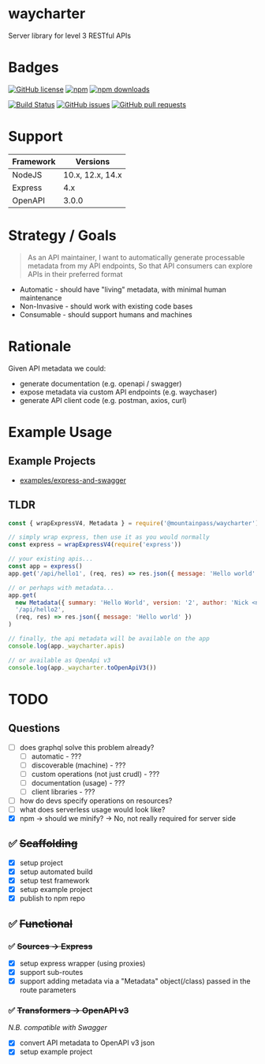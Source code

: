 # waycharter

Server library for level 3 RESTful APIs

# Badges

[![GitHub license](https://img.shields.io/github/license/mountain-pass/waycharter)](https://github.com/mountain-pass/waycharter/blob/master/LICENSE) [![npm](https://img.shields.io/npm/v/@mountainpass/waycharter)](https://www.npmjs.com/package/@mountainpass/waycharter) [![npm downloads](https://img.shields.io/npm/dm/@mountainpass/waycharter)](https://www.npmjs.com/package/@mountainpass/waycharter)

[![Build Status](<https://github.com/mountain-pass/waycharter/workflows/Test%20and%20Bump%20(on%20push%20to%20main%20branch)/badge.svg>)](https://github.com/mountain-pass/waycharter/actions?query=workflow%3A"Test+and+Bump+%28on+push+to+main+branch%29") [![GitHub issues](https://img.shields.io/github/issues/mountain-pass/waycharter)](https://github.com/mountain-pass/waycharter/issues) [![GitHub pull requests](https://img.shields.io/github/issues-pr/mountain-pass/waycharter)](https://github.com/mountain-pass/waycharter/pulls)

<!-- [![Maintainability](https://api.codeclimate.com/v1/badges/532f3a287fbffed6f295/maintainability)](https://codeclimate.com/github/mountain-pass/waychaser/maintainability) [![Test Coverage](https://api.codeclimate.com/v1/badges/532f3a287fbffed6f295/test_coverage)](https://codeclimate.com/github/mountain-pass/waychaser/test_coverage) -->

# Support

| Framework | Versions         |
| --------- | ---------------- |
| NodeJS    | 10.x, 12.x, 14.x |
| Express   | 4.x              |
| OpenAPI   | 3.0.0            |

# Strategy / Goals

> As an API maintainer,
> I want to automatically generate processable metadata from my API endpoints,
> So that API consumers can explore APIs in their preferred format

- Automatic - should have "living" metadata, with minimal human maintenance
- Non-Invasive - should work with existing code bases
- Consumable - should support humans and machines

# Rationale

Given API metadata we could:

- generate documentation (e.g. openapi / swagger)
- expose metadata via custom API endpoints (e.g. waychaser)
- generate API client code (e.g. postman, axios, curl)

# Example Usage

## Example Projects

- [examples/express-and-swagger](examples/express-and-swagger)

## TLDR

```javascript
const { wrapExpressV4, Metadata } = require('@mountainpass/waycharter')

// simply wrap express, then use it as you would normally
const express = wrapExpressV4(require('express'))

// your existing apis...
const app = express()
app.get('/api/hello1', (req, res) => res.json({ message: 'Hello world' }))

// or perhaps with metadata...
app.get(
  new Metadata({ summary: 'Hello World', version: '2', author: 'Nick <nick@foo.bar>', tags: ['awesome'] }),
  '/api/hello2',
  (req, res) => res.json({ message: 'Hello world' })
)

// finally, the api metadata will be available on the app
console.log(app._waycharter.apis)

// or available as OpenApi v3
console.log(app._waycharter.toOpenApiV3())
```

# TODO

## Questions

- [ ] does graphql solve this problem already?
  - [ ] automatic - ???
  - [ ] discoverable (machine) - ???
  - [ ] custom operations (not just crudl) - ???
  - [ ] documentation (usage) - ???
  - [ ] client libraries - ???
- [ ] how do devs specify operations on resources?
- [ ] what does serverless usage would look like?
- [x] npm -> should we minify? -> No, not really required for server side

## :white_check_mark: ~~Scaffolding~~

- [x] setup project
- [x] setup automated build
- [x] setup test framework
- [x] setup example project
- [x] publish to npm repo

## :white_check_mark: ~~Functional~~

### :white_check_mark: ~~Sources -> Express~~

- [x] setup express wrapper (using proxies)
- [x] support sub-routes
- [x] support adding metadata via a "Metadata" object(/class) passed in the route parameters

### :white_check_mark: ~~Transformers -> OpenAPI v3~~

_N.B. compatible with Swagger_

- [x] convert API metadata to OpenAPI v3 json
- [x] setup example project
